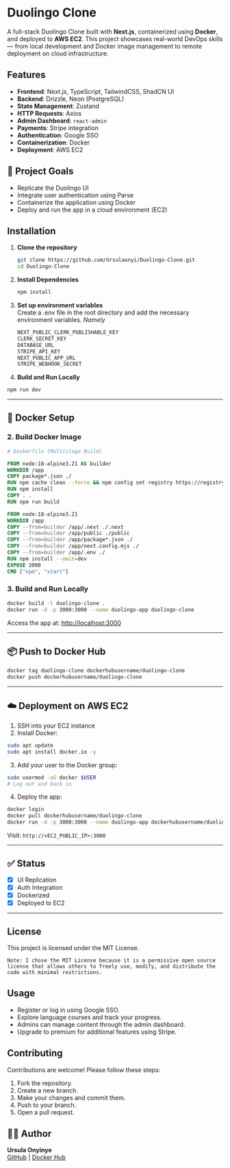 # Duolingo Clone

A full-stack Duolingo Clone built with **Next.js**, containerized using **Docker**, and deployed to **AWS EC2**. This project showcases real-world DevOps skills — from local development and Docker image management to remote deployment on cloud infrastructure.

## Features

- **Frontend**: Next.js, TypeScript, TailwindCSS, ShadCN UI
- **Backend**: Drizzle, Neon (PostgreSQL)
- **State Management**: Zustand
- **HTTP Requests**: Axios
- **Admin Dashboard**: `react-admin`
- **Payments**: Stripe integration
- **Authentication**: Google SSO
- **Containerization**: Docker  
- **Deployment**: AWS EC2

## 🎯 Project Goals

- Replicate the Duolingo UI
- Integrate user authentication using Parse
- Containerize the application using Docker
- Deploy and run the app in a cloud environment (EC2)

## Installation

1. **Clone the repository**
   ```bash
   git clone https://github.com/Ursulaonyi/Duolingo-Clone.git
   cd Duolingo-Clone
   
2. **Install Dependencies**
   ```bash
   npm install
   
3. **Set up environment variables** <br/>
   Create a .env file in the root directory and add the necessary environment variables.
   *Namely*
   ```bash
   NEXT_PUBLIC_CLERK_PUBLISHABLE_KEY 
   CLERK_SECRET_KEY 
   DATABASE_URL
   STRIPE_API_KEY
   NEXT_PUBLIC_APP_URL
   STRIPE_WEBHOOK_SECRET
   ```
   
4. **Build and Run Locally**

```bash
npm run dev
```
---

## 🐳 Docker Setup

### 2. Build Docker Image

```Dockerfile
# Dockerfile (Multistage Build)

FROM node:18-alpine3.21 AS builder
WORKDIR /app
COPY package*.json ./
RUN npm cache clean --force && npm config set registry https://registry.npmjs.org/
RUN npm install
COPY . .
RUN npm run build

FROM node:18-alpine3.21
WORKDIR /app
COPY --from=builder /app/.next ./.next
COPY --from=builder /app/public ./public
COPY --from=builder /app/package*.json ./
COPY --from=builder /app/next.config.mjs ./
COPY --from=builder /app/.env ./
RUN npm install --omit=dev
EXPOSE 3000
CMD ["npm", "start"]
```

### 3. Build and Run Locally

```bash
docker build -t duolingo-clone .
docker run -d -p 3000:3000 --name duolingo-app duolingo-clone
```

Access the app at: [http://localhost:3000](http://localhost:3000)

---

## 📦 Push to Docker Hub

```bash
docker tag duolingo-clone dockerhubusername/duolingo-clone
docker push dockerhubusername/duolingo-clone
```

---

## ☁️ Deployment on AWS EC2

1. SSH into your EC2 instance  
2. Install Docker:

```bash
sudo apt update
sudo apt install docker.io -y
```

3. Add your user to the Docker group:

```bash
sudo usermod -aG docker $USER
# Log out and back in
```

4. Deploy the app:

```bash
docker login
docker pull dockerhubusername/duolingo-clone
docker run -d -p 3000:3000 --name duolingo-app dockerhubusername/duolingo-clone
```

Visit: `http://<EC2_PUBLIC_IP>:3000`

---

## ✅ Status

- [x] UI Replication  
- [x] Auth Integration  
- [x] Dockerized  
- [x] Deployed to EC2  

---

## License
This project is licensed under the MIT License.

```Note: I chose the MIT License because it is a permissive open source license that allows others to freely use, modify, and distribute the code with minimal restrictions.```

## Usage
- Register or log in using Google SSO.
- Explore language courses and track your progress.
- Admins can manage content through the admin dashboard.
- Upgrade to premium for additional features using Stripe.
  
## Contributing <br />
Contributions are welcome! Please follow these steps: <br />

1. Fork the repository.
2. Create a new branch.
3. Make your changes and commit them.
4. Push to your branch.
5. Open a pull request.


## 🙋‍♀️ Author

**Ursula Onyinye**  
[GitHub](https://github.com/ursulaonyi) | [Docker Hub](https://hub.docker.com/u/ursulaonyi)